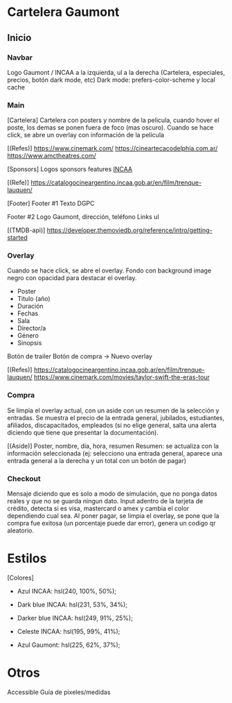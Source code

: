 # Cartelera Gaumont

## Inicio

### Navbar

Logo Gaumont / INCAA a la izquierda, ul a la derecha (Cartelera, especiales, precios, botón dark mode, etc)
Dark mode: prefers-color-scheme y local cache

### Main

[Cartelera]
Cartelera con posters y nombre de la pelicula, cuando hover el poste, los demas se ponen fuera de foco (mas oscuro).
Cuando se hace click, se abre un overlay con información de la película

[(Refes)]
https://www.cinemark.com/
https://cineartecacodelphia.com.ar/
https://www.amctheatres.com/

[Sponsors]
Logos sponsors features [INCAA](http://www.incaa.gov.ar/)

[(Refe)]
https://catalogocineargentino.incaa.gob.ar/en/film/trenque-lauquen/

[Footer]
Footer #1
Texto DGPC

Footer #2
Logo Gaumont, dirección, teléfono
Links ul

[(TMDB-api)]
https://developer.themoviedb.org/reference/intro/getting-started

### Overlay

Cuando se hace click, se abre el overlay.
Fondo con background image negro con opacidad para destacar el overlay.

- Poster
- Titulo (año)
- Duración
- Fechas
- Sala
- Director/a
- Género
- Sinopsis

Botón de trailer
Botón de compra -> Nuevo overlay

[(Refes)]
https://catalogocineargentino.incaa.gob.ar/en/film/trenque-lauquen/
https://www.cinemark.com/movies/taylor-swift-the-eras-tour

### Compra

Se limpia el overlay actual, con un aside con un resumen de la selección y entradas.
Se muestra el precio de la entrada general, jubilados, estudiantes, afiliados, discapacitados, empleados (si no elige general, salta una alerta diciendo que tiene que presentar la documentación).

[(Aside)]
Poster, nombre, día, hora, resumen
Resumen: se actualiza con la información seleccionada (ej: selecciono una entrada general, aparece una entrada general a la derecha y un total con un botón de pagar)

### Checkout

Mensaje diciendo que es solo a modo de simulación, que no ponga datos reales y que no se guarda ningun dato.
Input adentro de la tarjeta de crédito, detecta si es visa, mastercard o amex y cambia el color dependiendo cual sea.
Al poner pagar, se limpia el overlay, se pone que la compra fue exitosa (un porcentaje puede dar error), genera un codigo qr aleatorio.

# Estilos

[Colores]

- Azul INCAA: hsl(240, 100%, 50%);
- Dark blue INCAA: hsl(231, 53%, 34%);
- Darker blue INCAA: hsl(249, 91%, 25%);

- Celeste INCAA: hsl(195, 99%, 41%);
- Azul Gaumont: hsl(225, 62%, 37%);

# Otros

Accessible
Guía de pixeles/medidas
